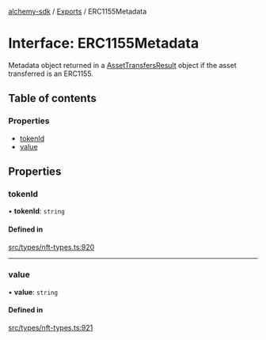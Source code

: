 [alchemy-sdk](../README.md) / [Exports](../modules.md) / ERC1155Metadata

# Interface: ERC1155Metadata

Metadata object returned in a [AssetTransfersResult](AssetTransfersResult.md) object if the asset
transferred is an ERC1155.

## Table of contents

### Properties

- [tokenId](ERC1155Metadata.md#tokenid)
- [value](ERC1155Metadata.md#value)

## Properties

### tokenId

• **tokenId**: `string`

#### Defined in

[src/types/nft-types.ts:920](https://github.com/alchemyplatform/alchemy-sdk-js/blob/8c9409f/src/types/nft-types.ts#L920)

___

### value

• **value**: `string`

#### Defined in

[src/types/nft-types.ts:921](https://github.com/alchemyplatform/alchemy-sdk-js/blob/8c9409f/src/types/nft-types.ts#L921)
